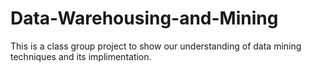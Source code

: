 # Data-Warehousing-and-Mining
This is a class group project to show our understanding of data mining techniques and its implimentation.
